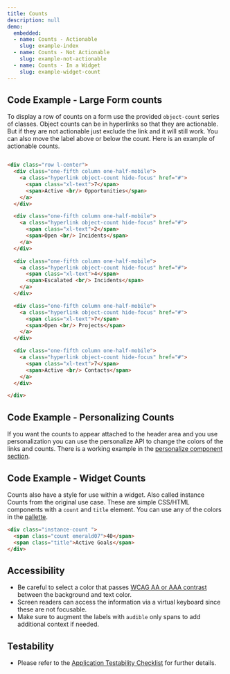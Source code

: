 ```yaml
---
title: Counts
description: null
demo:
  embedded:
  - name: Counts - Actionable
    slug: example-index
  - name: Counts - Not Actionable
    slug: example-not-actionable
  - name: Counts - In a Widget
    slug: example-widget-count
---
```


## Code Example - Large Form counts

To display a row of counts on a form use the provided `object-count` series of classes. Object counts can be in hyperlinks so that they are actionable. But if they are not actionable just exclude the link and it will still work. You can also move the label above or below the count. Here is an example of actionable counts.

```html

<div class="row l-center">
  <div class="one-fifth column one-half-mobile">
    <a class="hyperlink object-count hide-focus" href="#">
      <span class="xl-text">7</span>
      <span>Active <br/> Opportunities</span>
    </a>
  </div>

  <div class="one-fifth column one-half-mobile">
    <a class="hyperlink object-count hide-focus" href="#">
      <span class="xl-text">2</span>
      <span>Open <br/> Incidents</span>
    </a>
  </div>

  <div class="one-fifth column one-half-mobile">
    <a class="hyperlink object-count hide-focus" href="#">
      <span class="xl-text">4</span>
      <span>Escalated <br/> Incidents</span>
    </a>
  </div>

  <div class="one-fifth column one-half-mobile">
    <a class="hyperlink object-count hide-focus" href="#">
      <span class="xl-text">7</span>
      <span>Open <br/> Projects</span>
    </a>
  </div>

  <div class="one-fifth column one-half-mobile">
    <a class="hyperlink object-count hide-focus" href="#">
      <span class="xl-text">7</span>
      <span>Active <br/> Contacts</span>
    </a>
  </div>

</div>
```

## Code Example - Personalizing Counts

If you want the counts to appear attached to the header area and you use personalization you can use the personalize API to change the colors of the links and counts. There is a working example in the [personalize component section]( ./personalize).

## Code Example - Widget Counts

Counts also have a style for use within a widget. Also called instance Counts from the original use case. These are simple CSS/HTML components with a `count` and `title` element. You can use any of the colors in the [pallette]( ./colors).

```html
<div class="instance-count ">
  <span class="count emerald07">40</span>
  <span class="title">Active Goals</span>
</div>
```

## Accessibility

- Be careful to select a color that passes <a href="http://webaim.org/resources/contrastchecker/" target="_blank">WCAG AA or AAA contrast</a> between the background and text color.
- Screen readers can access the information via a virtual keyboard since these are not focusable.
- Make sure to augment the labels with `audible` only spans to add additional context if needed.

## Testability

- Please refer to the [Application Testability Checklist](https://design.infor.com/resources/application-testability-checklist) for further details.
